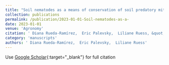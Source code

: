 ```yaml
---
title: "Soil nematodes as a means of conservation of soil predatory mites for biocontrol"
collection: publications
permalink: /publication/2023-01-01-Soil-nematodes-as-a-
date: 2023-01-01
venue: 'Agronomy'
citation: ' Diana Rueda-Ramírez,  Eric Palevsky,  Liliane Ruess, &quot;Soil nematodes as a means of conservation of soil predatory mites for biocontrol.&quot; Agronomy, 2023.'
category: 'manuscripts'
authors: ' Diana Rueda-Ramírez,  Eric Palevsky,  Liliane Ruess'
---
```

Use [Google Scholar](https://scholar.google.com/scholar?q=Soil+nematodes+as+a+means+of+conservation+of+soil+predatory+mites+for+biocontrol){:target="_blank"} for full citation
